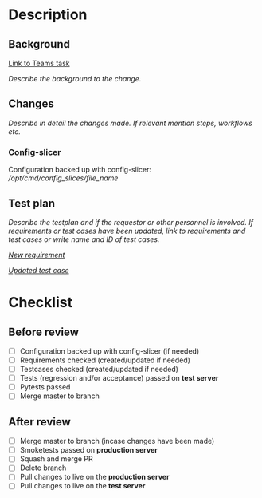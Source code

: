 # Description

## Background

[Link to Teams task]()

*Describe the background to the change.*

## Changes

*Describe in detail the changes made. If relevant mention steps, workflows etc.*

### Config-slicer

Configuration backed up with config-slicer: */opt/cmd/config_slices/file_name*

## Test plan

*Describe the testplan and if the requestor or other personnel is involved. If requirements or test cases have been updated, link to requirements and test cases or write name and ID of test cases.*

*[New requirement]()*

*[Updated test case]()*

# Checklist

## Before review

- [ ] Configuration backed up with config-slicer (if needed)
- [ ] Requirements checked (created/updated if needed)
- [ ] Testcases checked (created/updated if needed)
- [ ] Tests (regression and/or acceptance) passed on **test server**
- [ ] Pytests passed
- [ ] Merge master to branch

## After review

- [ ] Merge master to branch (incase changes have been made)
- [ ] Smoketests passed on **production server**
- [ ] Squash and merge PR
- [ ] Delete branch
- [ ] Pull changes to live on the **production server**
- [ ] Pull changes to live on the **test server**
